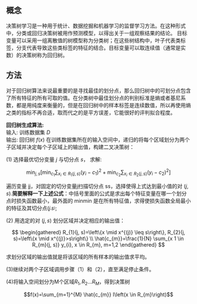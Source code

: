## 概念
决策树学习是一种用于统计、数据挖掘和机器学习的监督学习方法。在这种形式中，分类或回归决策树被用作预测模型，以得出关于一组观察结果的结论。
目标变量可以采用一组离散值的树模型称为分类树；在这些树结构中，叶子代表类标签，分支代表导致这些类标签的特征的结合。目标变量可以取连续值（通常是实数）的决策树称为回归树。
## 方法
对于回归树算法来说最重要的是寻找最佳的划分点，那么回归树中的可划分点包含了所有特征的所有可取的值。在分类树中最佳划分点的判别标准是熵或者基尼系数，都是用纯度来衡量的，但是在回归树中的样本标签是连续数值，所以再使用熵之类的指标不再合适，取而代之的是平方误差，它能很好的评判拟合程度。

**回归树生成算法:**  
输入: 训练数据集 $D$  
输出: 回归树 $f(x)$ 
在训练数据集所在的输入空间中，递归的将每个区域划分为两个子区域并决定每个子区域上的输出值，构建二叉决策树：

(1) 选择最优切分变量 $j$ 与切分点 $s$， 求解:

$$
\min _{j, s}\left[\min _{c_{1}} \sum_{x_{i} \in R_{1}(j, s)}\left(y_{i}-c_{1}\right)^{2}+\min _{c_{2}} \sum_{x_{i} \in R_{2}(j, s)}\left(y_{i}-c_{2}\right)^{2}\right]
$$

遍历变量 jj，对固定的切分变量j扫描切分点 ss，选择使得上式达到最小值的对 $(j,s)$.**简要解释一下上述公式**：中括号里面的公式是求出每个特征变量在哪一个划分点时损失函数最小，最外面的 minmin 是在所有特征值，求得使损失函数全局最小的特征及其切分点$(j^_, s^_)$;

(2) 用选定的对 $(j,s)$ 划分区域并决定相应的输出值：

$$
\begin{gathered}
R_{1}(j, s)=\left\{x \mid x^{(j)} \leq s\right\}, R_{2}(j, s)=\left\{x \mid x^{(j)}>s\right\} \\
\hat{c_{m}}=\frac{1}{N} \sum_{x 1 \in R_{m}(j, s)} y_{i}, x \in R_{m}, m=1,2
\end{gathered}
$$

求划分区域的输出值就是将该区域的所有样本的输出值求平均。

(3)继续对两个子区域调用步骤（1）和（2），直至满足停止条件。

(4)将输入空间划分为M个区域$R_1,R_2…R_M$，得到决策树

$$f(x)=\sum_{m=1}^{M} \hat{c_{m}} I\left(x \in R_{m}\right)$$